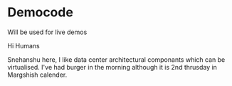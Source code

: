 # Democode
Will be used for live demos

Hi Humans

Snehanshu here, I like data center architectural componants which can be virtualised.
I've had burger in the morning although it is 2nd thrusday in Margshish calender.

